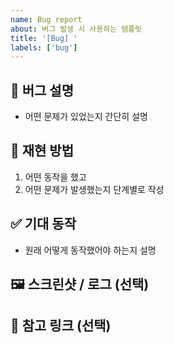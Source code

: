 ```yaml
---
name: Bug report
about: 버그 발생 시 사용하는 템플릿
title: '[Bug] '
labels: ['bug']
---
```


## 🐞 버그 설명
- 어떤 문제가 있었는지 간단히 설명

## 📌 재현 방법
1. 어떤 동작을 했고
2. 어떤 문제가 발생했는지 단계별로 작성

## ✅ 기대 동작
- 원래 어떻게 동작했어야 하는지 설명

## 🖼️ 스크린샷 / 로그 (선택)

## 📎 참고 링크 (선택)

